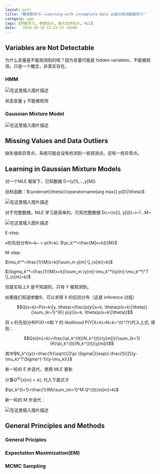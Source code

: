 ```yaml
---
layout: post
title: "概率图学习——Learning with incomplete data 从部分观测数据学习"
category: pgm
tags: [参数学习, 参数估计, 最大似然估计, MLE]
date:   2018-10-18 13:25:35 +0200
---
```

## Variables are Not Detectable

为什么变量是不能观测到的呢？因为变量可能是 hidden variables，不能被观测，只是一个概念，非真实存在。

### HMM

![在这里插入图片描述](http://strongman1995.github.io/assets/images/2018-10-18-learning-with-incomplete-data/1.png)

状态变量 y 不能被观测

### Gaussian Mixture Model

![在这里插入图片描述](http://strongman1995.github.io/assets/images/2018-10-18-learning-with-incomplete-data/2.png)

## Missing Values and Data Outliers

缺失值和异常点，系统可能会没有检测到一些观测点。还有一些异常点。

## Learning in Gaussian Mixture Models

对一个MLE 框架下，已知数据 D={y[1],...,y[M]}

目标函数：$\underset{\theta}{\operatorname{arg max}} p(D\|\theta)$

![在这里插入图片描述](http://strongman1995.github.io/assets/images/2018-10-18-learning-with-incomplete-data/3.png)

对于完整数据，MLE 学习是简单的，已知完整数据 Dc={(x[i], y[i])}~i=1...M~

![在这里插入图片描述](http://strongman1995.github.io/assets/images/2018-10-18-learning-with-incomplete-data/4.png)

E-step:

x的先验分布π~k~ = p(X=k):  $\pi_k^*=\frac{M[x=k]}{M}$

M-step:

$\mu_k^*=\frac{1}{M[x=k]}\sum_m y[m] \|_{x[m]=k}$

$\Sigma_k^*=\frac{1}{M[x=k]}\sum_m (y[m]-\mu_k^*)(y[m]-\mu_k^*)^T \|_{x[m]=k}$

但是实际上X 是不知道的，只有 Y 被观测到。

如果我们知道参数θ，可以求得 X 的后验分布（这是 inference 过程）

$$Q(x=k)=P(x=k\|y, \theta)=\frac{p(y\|x=k, \theta)p(x=k\|\theta)}{\sum_{k=1}^{K} p(y\|x=k, \theta)p(x=k\|\theta)}$$

将 x 的先验分布P(X)=π和 Y 的 likelihood P(Y\|X=k)=N~k~^(t)^(Y)代入上式, 得到：

$$Q(x[m]=k)=\frac{\pi_k^{(t)}N_k^{(t)}(y[m])}{\sum_{k=1}{K}\pi_k^{(t)}N_k^{(t)}(y[m])}$$

其中$N_k^{(y)}=\frac{1}{\sqrt{\|2\pi \Sigma\|}}exp\{-\frac{1}{2}(y-\mu_k)^T\Sigma^{-1}(y-\mu_k)\}$

新一轮的 E 步迭代，使用 MLE 更新

计算$Q^{(t)}(x[m]=k)$, 代入下面式子

$\pi_k^{t+1}=\frac{1}{M}\sum_{m=1}^M Q^{(t)}(x[m]=k)$

新一轮的 M 步迭代：

![在这里插入图片描述](http://strongman1995.github.io/assets/images/2018-10-18-learning-with-incomplete-data/5.png)

## General Principles and Methods
### General Priciples
### Expectation Maximization(EM)
### MCMC Sampling